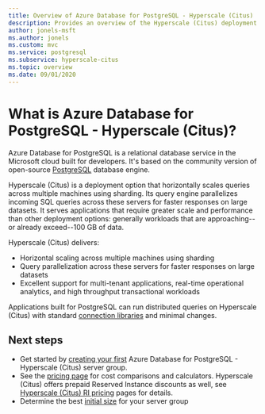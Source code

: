 ```yaml
---
title: Overview of Azure Database for PostgreSQL - Hyperscale (Citus)
description: Provides an overview of the Hyperscale (Citus) deployment option
author: jonels-msft
ms.author: jonels
ms.custom: mvc
ms.service: postgresql
ms.subservice: hyperscale-citus
ms.topic: overview
ms.date: 09/01/2020
---
```


# What is Azure Database for PostgreSQL - Hyperscale (Citus)?

Azure Database for PostgreSQL is a relational database service in the Microsoft
cloud built for developers. It's based on the community version of open-source
[PostgreSQL](https://www.postgresql.org/) database engine.

Hyperscale (Citus) is a deployment option that horizontally scales queries
across multiple machines using sharding. Its query engine parallelizes incoming
SQL queries across these servers for faster responses on large datasets. It
serves applications that require greater scale and performance than other
deployment options: generally workloads that are approaching--or already
exceed--100 GB of data.

Hyperscale (Citus) delivers:

- Horizontal scaling across multiple machines using sharding
- Query parallelization across these servers for faster responses on large
  datasets
- Excellent support for multi-tenant applications, real-time operational
  analytics, and high throughput transactional workloads

Applications built for PostgreSQL can run distributed queries on Hyperscale
(Citus) with standard [connection
libraries](./concepts-connection-libraries.md) and minimal changes.

## Next steps

- Get started by [creating your
  first](./quickstart-create-hyperscale-portal.md) Azure Database for
PostgreSQL - Hyperscale (Citus) server group.
- See the [pricing
  page](https://azure.microsoft.com/pricing/details/postgresql/) for cost
comparisons and calculators. Hyperscale (Citus) offers prepaid Reserved
Instance discounts as well, see [Hyperscale (Citus) RI
pricing](concepts-hyperscale-reserved-pricing.md) pages for details.
- Determine the best [initial
  size](howto-hyperscale-scaling.md#picking-initial-size) for your server group
